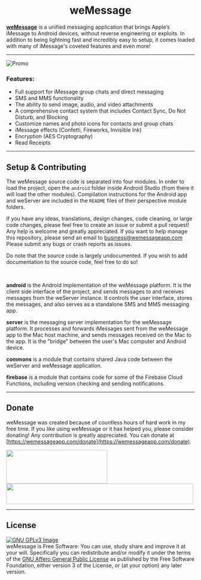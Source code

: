 <h1 align="center">weMessage</h1>

[**weMessage**](https://wemessageapp.com) is a unified messaging application that brings Apple’s iMessage to Android devices, without reverse engineering or exploits. In addition to being lightning fast and incredibly easy to setup, it comes loaded with many of iMessage's coveted features and even more!

---

![Promo](https://wemessageapp.com/promotional/weMessage-Feature.png)

### Features:
* Full support for iMessage group chats and direct messaging
* SMS and MMS functionality
* The ability to send image, audio, and video attachments
* A comprehensive contact system that includes Contact Sync, Do Not Disturb, and Blocking
* Customize names and photo icons for contacts and group chats
* iMessage effects (Confetti, Fireworks, Invisible Ink)
* Encryption (AES Cryptography)
* Read Receipts

---

## Setup & Contributing

The weMessage source code is separated into four modules. In order to load the project, open the ``android`` folder inside Android Studio (from there it will load the other modules). Compilation instructions for the Android app and weServer are included in the ``README`` files of their perspective module folders.

If you have any ideas, translations, design changes, code cleaning, or large code changes, please feel free to create an issue or submit a pull request! Any help is welcome and greatly appreciated. If you want to help manage this repository, please send an email to <a href="mailto:business@wemessageapp.com">business@wemessageapp.com</a> Please submit any bugs or crash reports as issues.

Do note that the source code is largely undocumented. If you wish to add documentation to the source code, feel free to do so!

<br/>

**android** is the Android implementation of the weMessage platform. It is the client side interface of the project, and sends messages to and receives messages from the weServer instance. It controls the user interface, stores the messages, and also serves as a standalone SMS and MMS messaging app.

**server** is the messaging server implementation for the weMessage platform. It processes and forwards iMessages sent from the weMessage app to the Mac host machine, and sends messages received on the Mac to the app. It is the "bridge" between the user's Mac computer and Android device.

**commons** is a module that contains shared Java code between the weServer and weMessage application.

**firebase** is a module that contains code for some of the Firebase Cloud Functions, including version checking and sending notifications.

---

## Donate

weMessage was created because of countless hours of hard work in my free time. If you like using weMessage or it has helped you, please consider donating! Any contribution is greatly appreciated. You can donate at [https://wemessageapp.com/donate](https://wemessageapp.com/donate).

<a href="https://wemessageapp.com/donate">
<img src="https://www.mywit.org/wp-content/uploads/2017/03/Donate-Button.png" width=270 height=90 align="center">  <img src="https://dpwjbsxqtam5n.cloudfront.net/order-form/credit-cards.png" align="center" width=500 height=55></a>

---

## License
[![GNU GPLv3 Image](https://www.gnu.org/graphics/agplv3-155x51.png)](https://www.gnu.org/licenses/agpl-3.0.en.html)  
weMessage is Free Software: You can use, study share and improve it at your will. Specifically you can redistribute and/or modify it under the terms of the [GNU Affero General Public License](https://www.gnu.org/licenses/agpl.html) as published by the Free Software Foundation, either version 3 of the License, or (at your option) any later version.  
